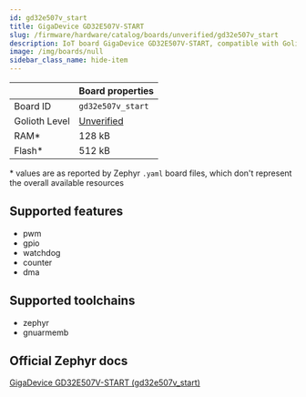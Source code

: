 ```yaml
---
id: gd32e507v_start
title: GigaDevice GD32E507V-START
slug: /firmware/hardware/catalog/boards/unverified/gd32e507v_start
description: IoT board GigaDevice GD32E507V-START, compatible with Golioth at unverified level.
image: /img/boards/null
sidebar_class_name: hide-item
---
```


[//]: # (This is an auto-generated file, do not edit! Changes to it will be lost upon re-generation)



|                | Board properties     |
| -------------  | -------------------- |
| Board ID       | `gd32e507v_start` |
| Golioth Level  | [Unverified](/firmware/hardware#unverified-boards) |
| RAM*           | 128 kB |
| Flash*         | 512 kB |

\* values are as reported by Zephyr `.yaml` board files, which don't represent the overall available resources



## Supported features

* pwm
* gpio
* watchdog
* counter
* dma

## Supported toolchains

* zephyr
* gnuarmemb

## Official Zephyr docs

[GigaDevice GD32E507V-START (gd32e507v_start)](https://docs.zephyrproject.org/latest/boards/gd/gd32e507v_start/doc/index.html)
